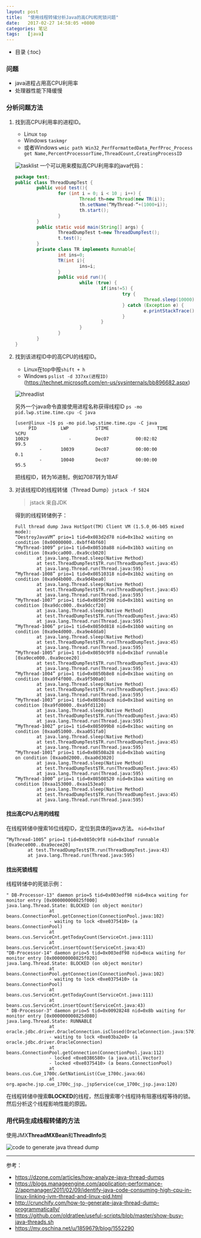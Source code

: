 ```yaml
---
layout: post
title:  "使用线程转储分析Java的高CPU和死锁问题"
date:   2017-02-27 14:58:05 +0800
categories: 笔记
tags:   [java]
---
```


* 目录
{:toc}

### 问题

- java进程占用高CPU利用率
- 处理器性能下降缓慢

### 分析问题方法

1. 找到高CPU利用率的进程ID。 

    - Linux `top`   
    - Windows  `taskmgr` 
    - 或者Windows `wmic path Win32_PerfFormattedData_PerfProc_Process get Name,PercentProcessorTime,ThreadCount,CreatingProcessID`
    
    ![tasklist](/images/td.png)
    一个可以用来模拟高CPU利用率的java代码：

    ```java
    package test;
    public class ThreadDumpTest {
            public void test(){
                    for (int i = 0; i < 10 ; i++) {
                            Thread th=new Thread(new TR(i));
                            th.setName(“MyThread-“+(1000+i));
                            th.start();
                    }
            }
            public static void main(String[] args) {
                    ThreadDumpTest t=new ThreadDumpTest();
                    t.test();
            }
            private class TR implements Runnable{
                    int ins=0;
                    TR(int i){
                            ins=i;
                    }
                    public void run(){
                            while (true) {
                                    if(ins!=5) {
                                            try {
                                                    Thread.sleep(10000);
                                            } catch (Exception e) {
                                                    e.printStackTrace();
                                            }
                                    }
                            }
                    }
            }
    }
    ```    
    
2. 找到该进程ID中的高CPU的线程ID。

    - Linux在top中按`shift + h`  
    - Windows  `pslist -d 337xx(进程ID)` (<https://technet.microsoft.com/en-us/sysinternals/bb896682.aspx>)

    ![threadlist](/images/tdth.png)
    
    另外一个java命令直接使用进程名称获得线程ID `ps -mo pid.lwp.stime.time.cpu -C java` 
    
    ```shell
    [user@linux ~]$ ps -mo pid.lwp.stime.time.cpu -C java
         PID         LWP          STIME                  TIME        %CPU
    10029               -         Dec07          00:02:02           99.5
             -       10039        Dec07          00:00:00              0.1
             -       10040        Dec07          00:00:00           95.5
    ```  
    
    把线程ID，转为16进制，例如7087转为1BAF

3. 对该线程ID的线程转储（Thread Dump）`jstack -f 5824`  
    
    > jstack 来自JDK
    
    得到的线程转储例子：
    
    ```log
    Full thread dump Java HotSpot(TM) Client VM (1.5.0_06-b05 mixed mode):
    “DestroyJavaVM” prio=1 tid=0x083d2d78 nid=0x1ba2 waiting on condition [0x00000000..0xbff4bf60]
    “MyThread-1009” prio=1 tid=0x08510a88 nid=0x1bb3 waiting on condition [0xa9cca000..0xa9ccb020]
            at java.lang.Thread.sleep(Native Method)                                             
            at test.ThreadDumpTest$TR.run(ThreadDumpTest.java:45)                   
            at java.lang.Thread.run(Thread.java:595)                                             
    “MyThread-1008” prio=1 tid=0x08510318 nid=0x1bb2 waiting on condition [0xa9d4b000..0xa9d4bea0]
            at java.lang.Thread.sleep(Native Method)                                             
            at test.ThreadDumpTest$TR.run(ThreadDumpTest.java:45)                                
            at java.lang.Thread.run(Thread.java:595)                                             
    “MyThread-1007” prio=1 tid=0x0850f298 nid=0x1bb1 waiting on condition [0xa9dcc000..0xa9dccf20]
            at java.lang.Thread.sleep(Native Method)                                             
            at test.ThreadDumpTest$TR.run(ThreadDumpTest.java:45)                                
            at java.lang.Thread.run(Thread.java:595)                                             
    “MyThread-1006” prio=1 tid=0x0850d818 nid=0x1bb0 waiting on condition [0xa9e4d000..0xa9e4dda0]
            at java.lang.Thread.sleep(Native Method)                                             
            at test.ThreadDumpTest$TR.run(ThreadDumpTest.java:45)                                
            at java.lang.Thread.run(Thread.java:595)                                             
    “MyThread-1005” prio=1 tid=0x0850c9f8 nid=0x1baf runnable [0xa9ece000..0xa9ecee20]
            at test.ThreadDumpTest$TR.run(ThreadDumpTest.java:43)                    
            at java.lang.Thread.run(Thread.java:595)                                 
    “MyThread-1004” prio=1 tid=0x0850b8e8 nid=0x1bae waiting on condition [0xa9f4f000..0xa9f500a0]
            at java.lang.Thread.sleep(Native Method)                                             
            at test.ThreadDumpTest$TR.run(ThreadDumpTest.java:45)                                
            at java.lang.Thread.run(Thread.java:595)                                             
    “MyThread-1003” prio=1 tid=0x0850aac8 nid=0x1bad waiting on condition [0xa9fd0000..0xa9fd1120]
            at java.lang.Thread.sleep(Native Method)                                             
            at test.ThreadDumpTest$TR.run(ThreadDumpTest.java:45)                                
            at java.lang.Thread.run(Thread.java:595)                                             
    “MyThread-1002” prio=1 tid=0x085099b8 nid=0x1bac waiting on condition [0xaa051000..0xaa051fa0]
            at java.lang.Thread.sleep(Native Method)                                             
            at test.ThreadDumpTest$TR.run(ThreadDumpTest.java:45)                                
            at java.lang.Thread.run(Thread.java:595)                                             
    “MyThread-1001” prio=1 tid=0x08508a28 nid=0x1bab waiting
    on condition [0xaa0d2000..0xaa0d3020]
            at java.lang.Thread.sleep(Native Method)                                             
            at test.ThreadDumpTest$TR.run(ThreadDumpTest.java:45)
            at java.lang.Thread.run(Thread.java:595)
    “MyThread-1000” prio=1 tid=0x08508520 nid=0x1baa waiting on condition [0xaa153000..0xaa153ea0]
            at java.lang.Thread.sleep(Native Method)
            at test.ThreadDumpTest$TR.run(ThreadDumpTest.java:45)
            at java.lang.Thread.run(Thread.java:595)

    ```

#### 找出高CPU占用的线程

在线程转储中搜索16位线程ID，定位到具体的java方法。 `nid=0x1baf `

```log
“MyThread-1005” prio=1 tid=0x0850c9f8 nid=0x1baf runnable [0xa9ece000..0xa9ecee20]
        at test.ThreadDumpTest$TR.run(ThreadDumpTest.java:43)                    
        at java.lang.Thread.run(Thread.java:595)       
```

#### 找出死锁线程

线程转储中的死锁示例：

```log
" DB-Processor-13" daemon prio=5 tid=0x003edf98 nid=0xca waiting for monitor entry [0x000000000825f000]
java.lang.Thread.State: BLOCKED (on object monitor)
                at beans.ConnectionPool.getConnection(ConnectionPool.java:102)
                - waiting to lock <0xe0375410> (a beans.ConnectionPool)
                at beans.cus.ServiceCnt.getTodayCount(ServiceCnt.java:111)
                at beans.cus.ServiceCnt.insertCount(ServiceCnt.java:43)
"DB-Processor-14" daemon prio=5 tid=0x003edf98 nid=0xca waiting for monitor entry [0x000000000825f020]
java.lang.Thread.State: BLOCKED (on object monitor)
                at beans.ConnectionPool.getConnection(ConnectionPool.java:102)
                - waiting to lock <0xe0375410> (a beans.ConnectionPool)
                at beans.cus.ServiceCnt.getTodayCount(ServiceCnt.java:111)
                at beans.cus.ServiceCnt.insertCount(ServiceCnt.java:43)
" DB-Processor-3" daemon prio=5 tid=0x00928248 nid=0x8b waiting for monitor entry [0x000000000825d080]
java.lang.Thread.State: RUNNABLE
                at oracle.jdbc.driver.OracleConnection.isClosed(OracleConnection.java:570)
                - waiting to lock <0xe03ba2e0> (a oracle.jdbc.driver.OracleConnection)
                at beans.ConnectionPool.getConnection(ConnectionPool.java:112)
                - locked <0xe0386580> (a java.util.Vector)
                - locked <0xe0375410> (a beans.ConnectionPool)
                at beans.cus.Cue_1700c.GetNationList(Cue_1700c.java:66)
                at org.apache.jsp.cue_1700c_jsp._jspService(cue_1700c_jsp.java:120)
```

在线程转储中搜索**BLOCKED**的线程，然后搜索哪个线程持有阻塞线程等待的锁。然后分析这个线程影响性能的原因。


### 用代码生成线程转储的方法

使用JMX**ThreadMXBean**和**ThreadInfo**类

![code to generate java thread dump](/images/Generate-Java-Thread-Dump-Programmatically.png)

---

参考：                                   

- <https://dzone.com/articles/how-analyze-java-thread-dumps>
- <https://blogs.manageengine.com/application-performance-2/appmanager/2011/02/09/identify-java-code-consuming-high-cpu-in-linux-linking-jvm-thread-and-linux-pid.html>
- <http://crunchify.com/how-to-generate-java-thread-dump-programmatically/>
- <https://github.com/oldratlee/useful-scripts/blob/master/show-busy-java-threads.sh>
- <https://my.oschina.net/u/1859679/blog/1552290>